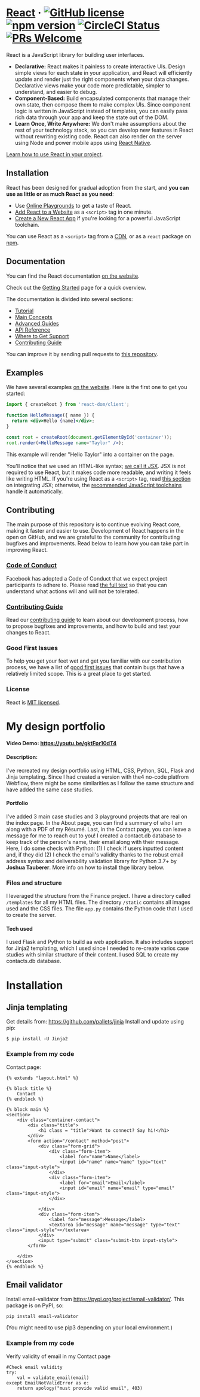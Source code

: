 # [React](https://reactjs.org/) &middot; [![GitHub license](https://img.shields.io/badge/license-MIT-blue.svg)](https://github.com/facebook/react/blob/main/LICENSE) [![npm version](https://img.shields.io/npm/v/react.svg?style=flat)](https://www.npmjs.com/package/react) [![CircleCI Status](https://circleci.com/gh/facebook/react.svg?style=shield&circle-token=:circle-token)](https://circleci.com/gh/facebook/react) [![PRs Welcome](https://img.shields.io/badge/PRs-welcome-brightgreen.svg)](https://reactjs.org/docs/how-to-contribute.html#your-first-pull-request)

React is a JavaScript library for building user interfaces.

* **Declarative:** React makes it painless to create interactive UIs. Design simple views for each state in your application, and React will efficiently update and render just the right components when your data changes. Declarative views make your code more predictable, simpler to understand, and easier to debug.
* **Component-Based:** Build encapsulated components that manage their own state, then compose them to make complex UIs. Since component logic is written in JavaScript instead of templates, you can easily pass rich data through your app and keep the state out of the DOM.
* **Learn Once, Write Anywhere:** We don't make assumptions about the rest of your technology stack, so you can develop new features in React without rewriting existing code. React can also render on the server using Node and power mobile apps using [React Native](https://reactnative.dev/).

[Learn how to use React in your project](https://reactjs.org/docs/getting-started.html).

## Installation

React has been designed for gradual adoption from the start, and **you can use as little or as much React as you need**:

* Use [Online Playgrounds](https://reactjs.org/docs/getting-started.html#online-playgrounds) to get a taste of React.
* [Add React to a Website](https://reactjs.org/docs/add-react-to-a-website.html) as a `<script>` tag in one minute.
* [Create a New React App](https://reactjs.org/docs/create-a-new-react-app.html) if you're looking for a powerful JavaScript toolchain.

You can use React as a `<script>` tag from a [CDN](https://reactjs.org/docs/cdn-links.html), or as a `react` package on [npm](https://www.npmjs.com/package/react).

## Documentation

You can find the React documentation [on the website](https://reactjs.org/).  

Check out the [Getting Started](https://reactjs.org/docs/getting-started.html) page for a quick overview.

The documentation is divided into several sections:

* [Tutorial](https://reactjs.org/tutorial/tutorial.html)
* [Main Concepts](https://reactjs.org/docs/hello-world.html)
* [Advanced Guides](https://reactjs.org/docs/jsx-in-depth.html)
* [API Reference](https://reactjs.org/docs/react-api.html)
* [Where to Get Support](https://reactjs.org/community/support.html)
* [Contributing Guide](https://reactjs.org/docs/how-to-contribute.html)

You can improve it by sending pull requests to [this repository](https://github.com/reactjs/reactjs.org).

## Examples

We have several examples [on the website](https://reactjs.org/). Here is the first one to get you started:

```jsx
import { createRoot } from 'react-dom/client';

function HelloMessage({ name }) {
  return <div>Hello {name}</div>;
}

const root = createRoot(document.getElementById('container'));
root.render(<HelloMessage name="Taylor" />);
```

This example will render "Hello Taylor" into a container on the page.

You'll notice that we used an HTML-like syntax; [we call it JSX](https://reactjs.org/docs/introducing-jsx.html). JSX is not required to use React, but it makes code more readable, and writing it feels like writing HTML. If you're using React as a `<script>` tag, read [this section](https://reactjs.org/docs/add-react-to-a-website.html#optional-try-react-with-jsx) on integrating JSX; otherwise, the [recommended JavaScript toolchains](https://reactjs.org/docs/create-a-new-react-app.html) handle it automatically.

## Contributing

The main purpose of this repository is to continue evolving React core, making it faster and easier to use. Development of React happens in the open on GitHub, and we are grateful to the community for contributing bugfixes and improvements. Read below to learn how you can take part in improving React.

### [Code of Conduct](https://code.fb.com/codeofconduct)

Facebook has adopted a Code of Conduct that we expect project participants to adhere to. Please read [the full text](https://code.fb.com/codeofconduct) so that you can understand what actions will and will not be tolerated.

### [Contributing Guide](https://reactjs.org/docs/how-to-contribute.html)

Read our [contributing guide](https://reactjs.org/docs/how-to-contribute.html) to learn about our development process, how to propose bugfixes and improvements, and how to build and test your changes to React.

### Good First Issues

To help you get your feet wet and get you familiar with our contribution process, we have a list of [good first issues](https://github.com/facebook/react/labels/good%20first%20issue) that contain bugs that have a relatively limited scope. This is a great place to get started.

### License

React is [MIT licensed](./LICENSE).



# My design portfolio
#### Video Demo:  https://youtu.be/gktFpr10dT4
#### Description:
I've recreated my design portfolio using HTML, CSS, Python, SQL, Flask and Jinja templating.
Since I had created a version with the4 no-code platfrom Webflow, there might be some similarities as I follow the same structure and have added the same case studies.

#### Portfolio
I've added 3 main case studies and 3 playground projects that are real on the index page.
In the About page, you can find a summary of who I am along with a PDF of my Résumé.
Last, in the Contact page, you can leave a message for me to reach out to you! I created a contact.db database to keep track of the person's name, their email along with their message. Here, I do some checls with Python: (1) I check if users inputted content and, if they did (2) I check the email's validity thanks to the robust email address syntax and deliverability validation library for Python 3.7+ by **Joshua Tauberer**. More info on how to install thge library below.

### Files and structure
I leveraged the structure from the Finance project.
I have a directory called ```/templates``` for all my HTML files.
The directory ```/static``` contains all images used and the CSS files.
The file ```app.py``` contains the Python code that I used to create the server.


#### Tech used
I used Flask and Python to build aa web application. It also includes support for Jinja2 templating, which I used since I needed to re-create varios case studies with similar structure of their content.
I used SQL to create my contacts.db database.


# Installation
## Jinja templating
Get details from: https://github.com/pallets/jinja
Install and update using pip:
```
$ pip install -U Jinja2
```

### Example from my code
Contact page:
```
{% extends "layout.html" %}

{% block title %}
    Contact
{% endblock %}

{% block main %}
<section>
    <div class="container-contact">
        <div class="title">
            <h1 class = "title">Want to connect? Say hi!</h1>
        </div>
        <form action="/contact" method="post">
            <div class="form-grid">
                <div class="form-item">
                    <label for="name">Name</label>
                    <input id="name" name="name" type="text" class="input-style">
                </div>
                <div class="form-item">
                    <label for="email">Email</label>
                    <input id="email" name="email" type="email" class="input-style">
                </div>

            </div>
            <div class="form-item">
                <label for="message">Message</label>
                <textarea id="message" name="message" type="text" class="input-style"></textarea>
            </div>
            <input type="submit" class="submit-btn input-style">
        </form>

    </div>
</section>
{% endblock %}
```

## Email validator
Install email-validator from https://pypi.org/project/email-validator/.
This package is on PyPI, so:

```
pip install email-validator
```
(You might need to use pip3 depending on your local environment.)


### Example from my code
Verify validity of email in my Contact page

```
#Check email validity
try:
    val = validate_email(email)
except EmailNotValidError as e:
    return apology("must provide valid email", 403)
```
